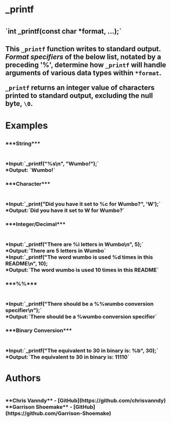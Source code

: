 <h1>_printf<h1/>

<h2>`int _printf(const char *format, ...);`<h2/>

  This `_printf` function writes to standard output. ***Format specifiers*** of the below list, notated by a preceding '%', determine how `_printf` will handle arguments of various data types within `*format`. 

  `_printf` returns an integer value of characters printed to standard output, excluding the null byte, `\0`.

<h1>Examples<h2/>

<h3>***String***<h3/><br/>
*Input:`_printf("%s\n", "Wumbo!");`<br/>
*Output: `Wumbo!`<br/>

<h3>***Character***<h3/><br/>
*Input:`_print("Did you have it set to %c for Wumbo?", 'W');`<br/>
*Output:`Did you have it set to W for Wumbo?`<br/>

<h3>***Integer/Decimal***<h3/><br/>
*Input:`_printf("There are %i letters in Wumbo\n", 5);`<br/>
*Output:`There are 5 letters in Wumbo`<br/>
*Input:`_printf("The word wumbo is used %d times in this README\n", 10);<br/>
*Output:`The word wumbo is used 10 times in this README`<br/>

<h3>***%%***<h3/><br/>
*Input:`_printf("There should be a %%wumbo conversion specifier\n");`<br/>
*Output:`There should be a %wumbo conversion specifier`<br/>

<h3>***Binary Conversion***<h3/><br/>
*Input:`_printf("The equivalent to 30 in binary is: %b", 30);`<br/>
*Output:`The equivalent to 30 in binary is: 11110`<br/>


<h1>Authors<h3/><br/>
**Chris Vanndy** - [GitHub](https://github.com/chrisvanndy)<br/>
**Garrison Shoemake** - [GitHub](https://github.com/Garrison-Shoemake)<br/>